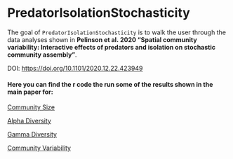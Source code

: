 
<!-- README.md is generated from README.Rmd. Please edit that file -->

# PredatorIsolationStochasticity

<!-- badges: start -->
<!-- badges: end -->

The goal of `PredatorIsolationStochasticity` is to walk the user through
the data analyses shown in **Pelinson et al. 2020 “Spatial community
variability: Interactive effects of predators and isolation on
stochastic community assembly”**.

DOI: <https://doi.org/10.1101/2020.12.22.423949>

#### Here you can find the r code the run some of the results shown in the main paper for:

[Community
Size](https://github.com/RodolfoPelinson/PredatorIsolationStochasticity/blob/master/Community%20Size%20Analyses/Community-Size-Analyses.md)

[Alpha
Diversity](https://github.com/RodolfoPelinson/PredatorIsolationStochasticity/blob/master/Alpha%20Diversity%20Analyses/Alpha-Diversity-Analyses.md)

[Gamma
Diversity](https://github.com/RodolfoPelinson/PredatorIsolationStochasticity/blob/master/Gamma%20Diversity%20Analyses/Gamma-Diversity-Analyses.md)

[Community
Variability](https://github.com/RodolfoPelinson/PredatorIsolationStochasticity/blob/master/Community%20Variability%20Analyses/Community-Variability-Analyses.md)

